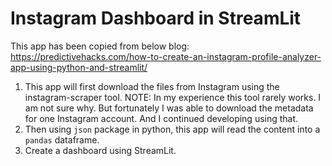 # Instagram Dashboard in StreamLit

This app has been copied from below blog:
https://predictivehacks.com/how-to-create-an-instagram-profile-analyzer-app-using-python-and-streamlit/

1. This app will first download the files from Instagram using the instagram-scraper tool.
NOTE: In my experience this tool rarely works. I am not sure why. But fortunately I was able to download the metadata for one Instagram account. And I continued developing using that.
2. Then using `json` package in python, this app will read the content into a `pandas` dataframe.
3. Create a dashboard using StreamLit.

